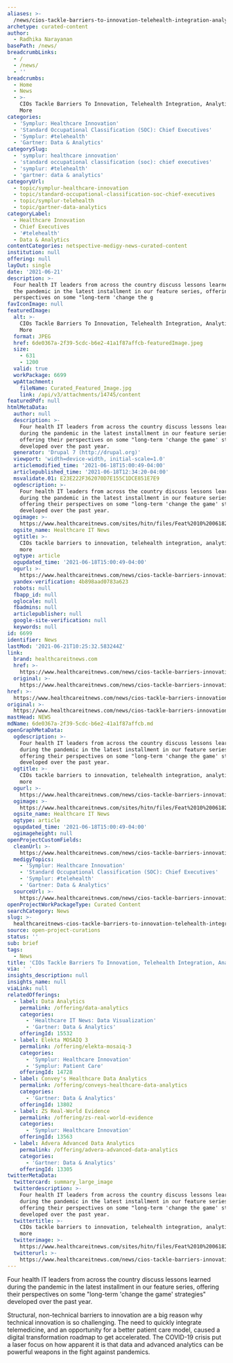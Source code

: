 ```yaml
---
aliases: >-
  /news/cios-tackle-barriers-to-innovation-telehealth-integration-analytics-and-more
archetype: curated-content
author:
  - Radhika Narayanan
basePath: /news/
breadcrumbLinks:
  - /
  - /news/
  - ''
breadcrumbs:
  - Home
  - News
  - >-
    CIOs Tackle Barriers To Innovation, Telehealth Integration, Analytics And
    More
categories:
  - 'Symplur: Healthcare Innovation'
  - 'Standard Occupational Classification (SOC): Chief Executives'
  - 'Symplur: #telehealth'
  - 'Gartner: Data & Analytics'
categorySlug:
  - 'symplur: healthcare innovation'
  - 'standard occupational classification (soc): chief executives'
  - 'symplur: #telehealth'
  - 'gartner: data & analytics'
categoryUrl:
  - topic/symplur-healthcare-innovation
  - topic/standard-occupational-classification-soc-chief-executives
  - topic/symplur-telehealth
  - topic/gartner-data-analytics
categoryLabel:
  - Healthcare Innovation
  - Chief Executives
  - '#telehealth'
  - Data & Analytics
contentCategories: netspective-medigy-news-curated-content
institution: null
offering: null
layOut: single
date: '2021-06-21'
description: >-
  Four health IT leaders from across the country discuss lessons learned during
  the pandemic in the latest installment in our feature series, offering their
  perspectives on some "long-term 'change the g
favIconImage: null
featuredImage:
  alt: >-
    CIOs Tackle Barriers To Innovation, Telehealth Integration, Analytics And
    More
  format: JPEG
  href: 6de0367a-2f39-5cdc-b6e2-41a1f87affcb-featuredImage.jpeg
  size:
    - 631
    - 1200
  valid: true
  workPackage: 6699
  wpAttachment:
    fileName: Curated_Featured_Image.jpg
    link: /api/v3/attachments/14745/content
featuredPdf: null
htmlMetaData:
  author: null
  description: >-
    Four health IT leaders from across the country discuss lessons learned
    during the pandemic in the latest installment in our feature series,
    offering their perspectives on some "long-term 'change the game' strategies"
    developed over the past year.
  generator: 'Drupal 7 (http://drupal.org)'
  viewport: 'width=device-width, initial-scale=1.0'
  articlemodified_time: '2021-06-18T15:00:49-04:00'
  articlepublished_time: '2021-06-18T12:34:20-04:00'
  msvalidate.01: E23E222F362070D7E155C1DCE851E7E9
  ogdescription: >-
    Four health IT leaders from across the country discuss lessons learned
    during the pandemic in the latest installment in our feature series,
    offering their perspectives on some "long-term 'change the game' strategies"
    developed over the past year.
  ogimage: >-
    https://www.healthcareitnews.com/sites/hitn/files/Feat%2010%20061821%202020%20Lessons%20Learned%201200.jpg
  ogsite_name: Healthcare IT News
  ogtitle: >-
    CIOs tackle barriers to innovation, telehealth integration, analytics and
    more
  ogtype: article
  ogupdated_time: '2021-06-18T15:00:49-04:00'
  ogurl: >-
    https://www.healthcareitnews.com/news/cios-tackle-barriers-innovation-telehealth-integration-analytics-and-more
  yandex-verification: 4b898aad0783a623
  robots: null
  fbapp_id: null
  oglocale: null
  fbadmins: null
  articlepublisher: null
  google-site-verification: null
  keywords: null
id: 6699
identifier: News
lastMod: '2021-06-21T10:25:32.583244Z'
link:
  brand: healthcareitnews.com
  href: >-
    https://www.healthcareitnews.com/news/cios-tackle-barriers-innovation-telehealth-integration-analytics-and-more
  original: >-
    https://www.healthcareitnews.com/news/cios-tackle-barriers-innovation-telehealth-integration-analytics-and-more
href: >-
  https://www.healthcareitnews.com/news/cios-tackle-barriers-innovation-telehealth-integration-analytics-and-more
original: >-
  https://www.healthcareitnews.com/news/cios-tackle-barriers-innovation-telehealth-integration-analytics-and-more
mastHead: NEWS
mdName: 6de0367a-2f39-5cdc-b6e2-41a1f87affcb.md
openGraphMetaData:
  ogdescription: >-
    Four health IT leaders from across the country discuss lessons learned
    during the pandemic in the latest installment in our feature series,
    offering their perspectives on some "long-term 'change the game' strategies"
    developed over the past year.
  ogtitle: >-
    CIOs tackle barriers to innovation, telehealth integration, analytics and
    more
  ogurl: >-
    https://www.healthcareitnews.com/news/cios-tackle-barriers-innovation-telehealth-integration-analytics-and-more
  ogimage: >-
    https://www.healthcareitnews.com/sites/hitn/files/Feat%2010%20061821%202020%20Lessons%20Learned%201200.jpg
  ogsite_name: Healthcare IT News
  ogtype: article
  ogupdated_time: '2021-06-18T15:00:49-04:00'
  ogimageheight: null
openProjectCustomFields:
  cleanUrl: >-
    https://www.healthcareitnews.com/news/cios-tackle-barriers-innovation-telehealth-integration-analytics-and-more
  medigyTopics:
    - 'Symplur: Healthcare Innovation'
    - 'Standard Occupational Classification (SOC): Chief Executives'
    - 'Symplur: #telehealth'
    - 'Gartner: Data & Analytics'
  sourceUrl: >-
    https://www.healthcareitnews.com/news/cios-tackle-barriers-innovation-telehealth-integration-analytics-and-more
openProjectWorkPackageType: Curated Content
searchCategory: News
slug: >-
  healthcareitnews-cios-tackle-barriers-to-innovation-telehealth-integration-analytics-and-more
source: open-project-curations
status: ''
sub: brief
tags:
  - News
title: 'CIOs Tackle Barriers To Innovation, Telehealth Integration, Analytics And More'
via: ' '
insights_description: null
insights_name: null
viaLink: null
relatedOfferings:
  - label: Data Analytics
    permalink: /offering/data-analytics
    categories:
      - 'Healthcare IT News: Data Visualization'
      - 'Gartner: Data & Analytics'
    offeringId: 15532
  - label: Elekta MOSAIQ 3
    permalink: /offering/elekta-mosaiq-3
    categories:
      - 'Symplur: Healthcare Innovation'
      - 'Symplur: Patient Care'
    offeringId: 14728
  - label: Convey's Healthcare Data Analytics
    permalink: /offering/conveys-healthcare-data-analytics
    categories:
      - 'Gartner: Data & Analytics'
    offeringId: 13802
  - label: ZS Real-World Evidence
    permalink: /offering/zs-real-world-evidence
    categories:
      - 'Symplur: Healthcare Innovation'
    offeringId: 13563
  - label: Advera Advanced Data Analytics
    permalink: /offering/advera-advanced-data-analytics
    categories:
      - 'Gartner: Data & Analytics'
    offeringId: 13305
twitterMetaData:
  twittercard: summary_large_image
  twitterdescription: >-
    Four health IT leaders from across the country discuss lessons learned
    during the pandemic in the latest installment in our feature series,
    offering their perspectives on some "long-term 'change the game' strategies"
    developed over the past year.
  twittertitle: >-
    CIOs tackle barriers to innovation, telehealth integration, analytics and
    more
  twitterimage: >-
    https://www.healthcareitnews.com/sites/hitn/files/Feat%2010%20061821%202020%20Lessons%20Learned%201200.jpg
  twitterurl: >-
    https://www.healthcareitnews.com/news/cios-tackle-barriers-innovation-telehealth-integration-analytics-and-more
---
```

<p>Four health IT leaders from across the country discuss lessons learned during the pandemic in the latest installment in our feature series, offering their perspectives on some "long-term 'change the game' strategies" developed over the past year.</p><p>Structural, non-technical barriers to innovation are a big reason why technical innovation is so challenging. The need to quickly integrate telemedicine, and an opportunity for a better patient care model, caused a digital transformation roadmap to get accelerated. The COVID-19 crisis put a laser focus on how apparent it is that data and advanced analytics can be powerful weapons in the fight against pandemics.<br>&nbsp;</p>